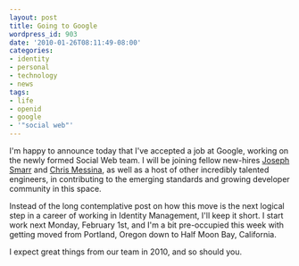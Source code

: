 ```yaml
---
layout: post
title: Going to Google
wordpress_id: 903
date: '2010-01-26T08:11:49-08:00'
categories:
- identity
- personal
- technology
- news
tags:
- life
- openid
- google
- '"social web"'
---
```

I'm happy to announce today that I've accepted a job at Google, working on the newly formed Social Web team.  I will be
joining fellow new-hires [Joseph Smarr][] and [Chris Messina][], as well as a host of other incredibly talented
engineers, in contributing to the emerging standards and growing developer community in this space.

Instead of the long contemplative post on how this move is the next logical step in a career of working in Identity
Management, I'll keep it short.  I start work next Monday, February 1st, and I'm a bit pre-occupied this week with
getting moved from Portland, Oregon down to Half Moon Bay, California.

I expect great things from our team in 2010, and so should you.

[Joseph Smarr]: http://josephsmarr.com/2009/12/18/joseph-smarr-has-new-work-info…/
[Chris Messina]: http://factoryjoe.com/blog/2010/01/07/happy-birthday-to-me-im-joining-google/
